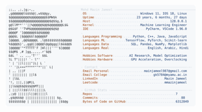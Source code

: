 <picture>
  <source srcset="https://raw.githubusercontent.com/mmazinjameel/mmazinjameel/main/dark_mode.svg?v=1748772653" media="(prefers-color-scheme: dark)">
  <img src="https://raw.githubusercontent.com/mmazinjameel/mmazinjameel/main/light_mode.svg?v=1748772653">
</picture>
